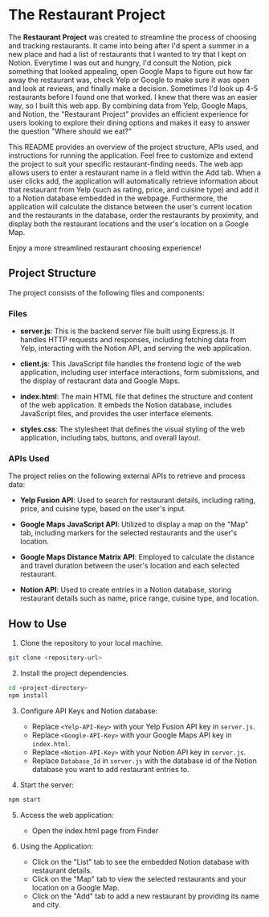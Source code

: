 # The Restaurant Project

The **Restaurant Project** was created to streamline the process of choosing and tracking restaurants. It came into being after I'd spent a summer in a new place and had a list of restaurants that I wanted to try that I kept on Notion. Everytime I was out and hungry, I'd consult the Notion, pick something that looked appealing, open Google Maps to figure out how far away the restaurant was, check Yelp or Google to make sure it was open and look at reviews, and finally make a decision. Sometimes I'd look up 4-5 restaurants before I found one that worked. I knew that there was an easier way, so I built this web app. By combining data from Yelp, Google Maps, and Notion, the "Restaurant Project" provides an efficient experience for users looking to explore their dining options and makes it easy to answer the question "Where should we eat?"

This README provides an overview of the project structure, APIs used, and instructions for running the application. Feel free to customize and extend the project to suit your specific restaurant-finding needs. The web app allows users to enter a restaurant name in a field within the Add tab. When a user clicks add, the application will automatically retrieve information about that restaurant from Yelp (such as rating, price, and cuisine type) and add it to a Notion database embedded in the webpage. Furthermore, the application will calculate the distance between the user's current location and the restaurants in the database, order the restaurants by proximity, and display both the restaurant locations and the user's location on a Google Map. 

Enjoy a more streamlined restaurant choosing experience!

## Project Structure

The project consists of the following files and components:

### Files

- **server.js**: This is the backend server file built using Express.js. It handles HTTP requests and responses, including fetching data from Yelp, interacting with the Notion API, and serving the web application.

- **client.js**: This JavaScript file handles the frontend logic of the web application, including user interface interactions, form submissions, and the display of restaurant data and Google Maps.

- **index.html**: The main HTML file that defines the structure and content of the web application. It embeds the Notion database, includes JavaScript files, and provides the user interface elements.

- **styles.css**: The stylesheet that defines the visual styling of the web application, including tabs, buttons, and overall layout.

### APIs Used

The project relies on the following external APIs to retrieve and process data:

- **Yelp Fusion API**: Used to search for restaurant details, including rating, price, and cuisine type, based on the user's input.

- **Google Maps JavaScript API**: Utilized to display a map on the "Map" tab, including markers for the selected restaurants and the user's location.

- **Google Maps Distance Matrix API**: Employed to calculate the distance and travel duration between the user's location and each selected restaurant.

- **Notion API**: Used to create entries in a Notion database, storing restaurant details such as name, price range, cuisine type, and location.

## How to Use

1. Clone the repository to your local machine.

```bash
git clone <repository-url>
```

2. Install the project dependencies.

```bash
cd <project-directory>
npm install
```

3. Configure API Keys and Notion database:

   - Replace `<Yelp-API-Key>` with your Yelp Fusion API key in `server.js`.
   - Replace `<Google-API-Key>` with your Google Maps API key in `index.html`.
   - Replace `<Notion-API-Key>` with your Notion API key in `server.js`.
   - Replace `Database_Id` in `server.js` with the database id of the Notion database you want to add restaurant entries to.

4. Start the server:

```bash
npm start
```

5. Access the web application:

   - Open the index.html page from Finder

6. Using the Application:

   - Click on the "List" tab to see the embedded Notion database with restaurant details.
   - Click on the "Map" tab to view the selected restaurants and your location on a Google Map.
   - Click on the "Add" tab to add a new restaurant by providing its name and city.
